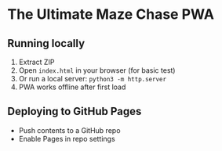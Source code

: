 # The Ultimate Maze Chase PWA

## Running locally
1. Extract ZIP
2. Open `index.html` in your browser (for basic test)
3. Or run a local server: `python3 -m http.server`
4. PWA works offline after first load

## Deploying to GitHub Pages
- Push contents to a GitHub repo
- Enable Pages in repo settings
